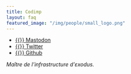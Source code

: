 ```yaml
---
title: Codimp
layout: faq
featured_image: "/img/people/small_logo.png"
---
```

* [{{<fa fa-mastodon>}} Mastodon](https://mastodon.social/@codeurimpulsif)
* [{{<fa fa-twitter>}} Twitter](https://twitter.com/codeurimpulsif)
* [{{<fa fa-github>}} Github](https://github.com/codeurimpulsiaf)

*Maître de l’infrastructure d’εxodus.*
